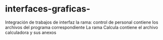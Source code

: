 # interfaces-graficas-
Integración de trabajos de interfaz
la rama: control de personal contiene los archivos del programa correspondiente
La rama Calcula contiene el archivo calculadora y sus anexos
